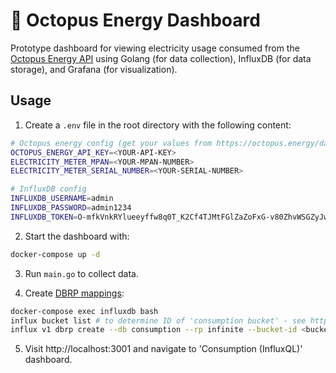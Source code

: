 # 🐙 Octopus Energy Dashboard

Prototype dashboard for viewing electricity usage consumed from the [Octopus Energy API](https://developer.octopus.energy/docs/api/#consumption) using Golang (for data collection), InfluxDB (for data storage), and Grafana (for visualization).

## Usage
1. Create a `.env` file in the root directory with the following content:
```bash
# Octopus energy config (get your values from https://octopus.energy/dashboard/developer/)
OCTOPUS_ENERGY_API_KEY=<YOUR-API-KEY>
ELECTRICITY_METER_MPAN=<YOUR-MPAN-NUMBER>
ELECTRICITY_METER_SERIAL_NUMBER=<YOUR-SERIAL-NUMBER>

# InfluxDB config
INFLUXDB_USERNAME=admin
INFLUXDB_PASSWORD=admin1234
INFLUXDB_TOKEN=O-mfkVnkRYlueeyffw8q0T_K2Cf4TJMtFGlZaZoFxG-v80ZhvWSGZyJwMaRrIAIHWtA6pZ_bDQCwTvApccFcVw==
```

2. Start the dashboard with:
```bash
docker-compose up -d
```

3. Run `main.go` to collect data.

4. Create [DBRP mappings](https://docs.influxdata.com/influxdb/v2.0/query-data/influxql/#map-unmapped-buckets):
```bash
docker-compose exec influxdb bash
influx bucket list # to determine ID of 'consumption bucket' - see https://docs.influxdata.com/influxdb/v2.1/organizations/buckets/view-buckets
influx v1 dbrp create --db consumption --rp infinite --bucket-id <bucket-id> --default
```

5. Visit http://localhost:3001 and navigate to 'Consumption (InfluxQL)' dashboard.